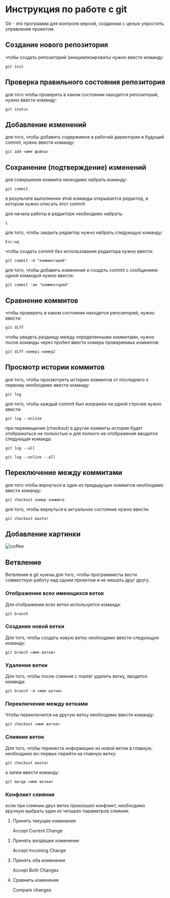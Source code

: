 # Инструкция по работе с git

Git - это программа для контроля версий, созданная с целью упростить управление проектом. 

## Создание нового репозитория

чтобы создать репозиторий (инициализировать) нужно ввести команду:

    git init


## Проверка правильного состояния репозитория

для того чтобы проверить в каком состоянии находится репозиторий, нужно ввести команду:

    git status

## Добавление изменений

для того, чтобы добавить содержимое в рабочей директории в будущий commit, нужно ввести команду:

    git add <имя файла>

## Сохранение (подтверждение) изменений

для совершения коммита неоходимо набрать команду:

    git commit

в результате выполнения этой команды открывается редактор, в котором нужно описать этот commit

для начала работы в редакторе необходимо набрать:

    i

для того, чтобы закрыть редактор нужно набрать следующую команду:

    Esc:wq

чтобы создать commit без использования редактора нужно ввести:

    git commit -m "комментарий"

для того, чтобы добавить изменения и создать commit с сообщением одной командой нужно ввести:

    git commit -am "комментарий"

## Сравнение коммитов

чтобы проверить в каком состоянии находится репозиторий, нужно ввести:

    git diff

чтобы увидеть раздницу между определенными коммитами, нужно после команды через пробел ввести номера проверяемых коммитов:

    git diff номер1 номер2

## Просмотр истории коммитов

для того, чтобы просмотреть историю коммитов от последнего к первому необходимо ввести команду:

    git log

 для того, чтобы каждый commit был изоражен на одной строчке нужно ввести:

    git log --online 

 при перемещении (checkout) в другие коммиты история будет отображаться не полностью и для полного ее отображения вводится следующая команда:

    git log --all

    git log --online --all


## Переключение между коммитами

для того чтобы вернуться в один из предыдущих коммитов необходимо ввести команду:

    git checkout номер коммита

для того, чтобы вернуться в актуальное состояние нужно ввести:

    git checkout master

## Добавление картинки

![coffee](coffee.png)

## Ветвление

Ветвления в git нужны для того, чтобы программисты вести совместную работу над одним проектом и не мешать друг другу.

### Отображение всех имеющихся веток

Для отображения всех веток используется команда:

    git branch

### Создание новой ветки

Для того, чтобы создать новую ветку необходимо ввести следующую команду:

    git branch <имя ветки>

### Удаление ветки

Для того, чтобы после слияния с master удалить ветку, вводится команда:

    git branch -d <имя ветки>
    
### Переключение между ветками

Чтобы переключится на другую ветку необходимо ввести команду:

    git checkout <имя ветки>

### Слияние веток

Для того, чтобы перенести информацию из новой ветки в главную, необходимо во-первых перейти на главную ветку:

    git checkout master

а затем ввести команду:

    git merge <имя ветки>
    
### Конфликт слияния

если при слиянии двух веток произошел конфликт, необходимо вручную выбрать один из четырех параметров слияния:

1. Принять текущее изменение

    Accept Current Change  
2. Принять входящее изменение

    Accept Incoming Change
3. Принять оба изменения

    Accept Both Changes
4. Сравнить изменения

    Compare changes

